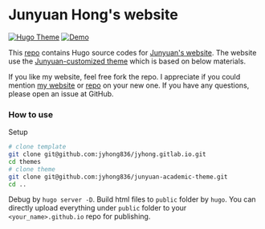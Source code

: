 Junyuan Hong's website
=======

[![Hugo Theme](https://img.shields.io/badge/Hugo-black.svg?style=flat&logo=Hugo&color=orange&label=Theme)](https://github.com/jyhong836/junyuan-academic-theme) [![Demo](https://img.shields.io/badge/Hugo-black.svg?style=flat&logo=Hugo&color=orange&label=Demo)](https://jyhong.gitlab.io/)

This [repo](https://github.com/jyhong836/jyhong.gitlab.io) contains Hugo source codes for [Junyuan's website](https://jyhong.gitlab.io/).
The website use the [Junyuan-customized theme](https://github.com/jyhong836/junyuan-academic-theme) which is based on below materials.

If you like my website, feel free fork the repo. I appreciate if you could mention [my website](https://jyhong.gitlab.io/) or [repo](https://github.com/jyhong836/jyhong.gitlab.io) on your new one.
If you have any questions, please open an issue at GitHub.

### How to use

Setup
```bash
# clone template
git clone git@github.com:jyhong836/jyhong.gitlab.io.git
cd themes
# clone theme
git clone git@github.com:jyhong836/junyuan-academic-theme.git
cd ..
```
Debug by `hugo server -D`. Build html files to `public` folder by `hugo`. You can directly upload everything under `public` folder to your `<your_name>.github.io` repo for publishing.
